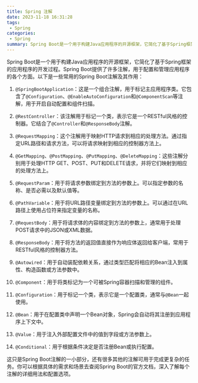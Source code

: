 ```yaml
---
title: Spring 注解
date: 2023-11-18 16:31:28
tags:
 - Spring
categories: 
 - Spring
summary: Spring Boot是一个用于构建Java应用程序的开源框架，它简化了基于Spring框架的应用程序的开发过程。
---
```

Spring Boot是一个用于构建Java应用程序的开源框架，它简化了基于Spring框架的应用程序的开发过程。Spring Boot提供了许多注解，用于配置和管理应用程序的各个方面。以下是一些常用的Spring Boot注解及其作用：

1. `@SpringBootApplication`：这是一个组合注解，用于标记主应用程序类。它包含了`@Configuration`、`@EnableAutoConfiguration`和`@ComponentScan`等注解，用于开启自动配置和组件扫描。

2. `@RestController`：该注解用于标记一个类，表示它是一个RESTful风格的控制器。它结合了`@Controller`和`@ResponseBody`注解。

3. `@RequestMapping`：这个注解用于映射HTTP请求到相应的处理方法。通过指定URL路径和请求方法，可以将请求映射到相应的控制器方法上。

4. `@GetMapping`、`@PostMapping`、`@PutMapping`、`@DeleteMapping`：这些注解分别用于处理HTTP GET、POST、PUT和DELETE请求，并将它们映射到相应的处理方法上。

5. `@RequestParam`：用于将请求参数绑定到方法的参数上。可以指定参数的名称、是否必需以及默认值等。

6. `@PathVariable`：用于将URL路径变量绑定到方法的参数上。可以通过在URL路径上使用占位符来指定变量的名称。

7. `@RequestBody`：用于将请求体的内容绑定到方法的参数上，通常用于处理POST请求中的JSON或XML数据。

8. `@ResponseBody`：用于将方法的返回值直接作为响应体返回给客户端，常用于RESTful风格的控制器方法。

9. `@Autowired`：用于自动装配依赖关系，通过类型匹配将相应的Bean注入到属性、构造函数或方法参数中。

10. `@Component`：用于将类标记为一个可被Spring容器扫描和管理的组件。

11. `@Configuration`：用于标记一个类，表示它是一个配置类，通常与`@Bean`一起使用。

12. `@Bean`：用于在配置类中声明一个Bean对象，Spring会自动将其注册到应用程序上下文中。

13. `@Value`：用于注入外部配置文件中的值到字段或方法参数上。

14. `@Conditional`：用于根据条件决定是否注册Bean或执行配置。

这只是Spring Boot注解的一小部分，还有很多其他的注解可用于完成更复杂的任务。你可以根据具体的需求和场景去查阅Spring Boot的官方文档，深入了解每个注解的详细用法和配置选项。
